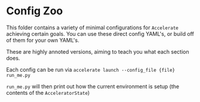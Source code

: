 # Config Zoo

This folder contains a variety of minimal configurations for `Accelerate` achieving certain goals. You can use these 
direct config YAML's, or build off of them for your own YAML's.

These are highly annoted versions, aiming to teach you what each section does.

Each config can be run via `accelerate launch --config_file {file} run_me.py`

`run_me.py` will then print out how the current environment is setup (the contents of the `AcceleratorState`)